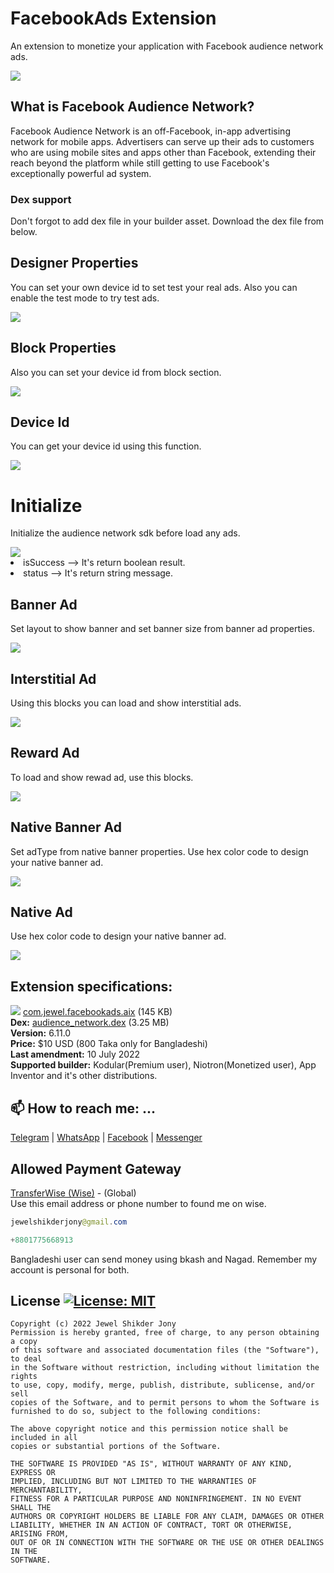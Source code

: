 # FacebookAds Extension
An extension to monetize your application with Facebook audience network ads.

<img src="https://github.com/jewelshkjony/FacebookAds/raw/main/images/audience-logo.png"/>

## What is Facebook Audience Network?
Facebook Audience Network is an off-Facebook, in-app advertising network for mobile apps. Advertisers can serve up their ads to customers who are using mobile sites and apps other than Facebook, extending their reach beyond the platform while still getting to use Facebook's exceptionally powerful ad system.

### Dex support
Don't forgot to add dex file in your builder asset. Download the dex file from below.

## Designer Properties
You can set your own device id to set test your real ads. Also you can enable the test mode to try test ads.

<img src="https://github.com/jewelshkjony/FacebookAds/raw/main/images/image.png"/>

## Block Properties
Also you can set your device id from block section.

<img src="https://github.com/jewelshkjony/FacebookAds/raw/main/images/Property.png"/>

## Device Id
You can get your device id using this function.

<img src="https://github.com/jewelshkjony/FacebookAds/raw/main/images/Device.png"/>

# Initialize
Initialize the audience network sdk before load any ads.

<img src="https://github.com/jewelshkjony/FacebookAds/raw/main/images/Initialize.png"/>

<li> isSuccess --> It's return boolean result.
<li> status --> It's return string message.

## Banner Ad
Set layout to show banner and set banner size from banner ad properties.

<img src="https://github.com/jewelshkjony/FacebookAds/raw/main/images/Banner.png"/>

## Interstitial Ad
Using this blocks you can load and show interstitial ads.

<img src="https://github.com/jewelshkjony/FacebookAds/raw/main/images/Interstitial.png"/>

## Reward Ad
To load and show rewad ad, use this blocks.

<img src="https://github.com/jewelshkjony/FacebookAds/raw/main/images/Reward.png"/>

## Native Banner Ad
Set adType from native banner properties. Use hex color code to design your native banner ad.

<img src="https://github.com/jewelshkjony/FacebookAds/raw/main/images/NativeBanner.png"/>

## Native Ad
Use hex color code to design your native banner ad. 

<img src="https://github.com/jewelshkjony/FacebookAds/raw/main/images/Native.png"/>

## Extension specifications:
<img src="https://github.com/jewelshkjony/FacebookAds/raw/main/images/app-inventor-aix-download-icon.png"/> <a href="https://t.me/jewelshkjony">com.jewel.facebookads.aix</a> (145 KB) \
<b>Dex:</b> <a href="https://github.com/jewelshkjony/FacebookAds/releases/download/audience_network.dex/audience_network.dex">audience_network.dex</a> (3.25 MB) \
<b>Version:</b> 6.11.0\
<b>Price:</b> $10 USD (800 Taka only for Bangladeshi)\
<b>Last amendment:</b> 10 July 2022\
<b>Supported builder:</b> Kodular(Premium user), Niotron(Monetized user),  App Inventor and it's other distributions.

## 📫 How to reach me: ...

<a href="https://t.me/jewelshkjony">Telegram</a> | <a href="https://wa.me/8801775668913">WhatsApp</a> | <a href="https://fb.com/jewelshkjony">Facebook</a> | <a href="https://m.me/jewelshkjony">Messenger</a>

## Allowed Payment Gateway
<a href="https://wise.com/invite/ua/dulald4">TransferWise (Wise)</a> - (Global) \
Use this email address or phone number to found me on wise.
````java
jewelshikderjony@gmail.com
````
````java
+8801775668913
````
Bangladeshi user can send money using bkash and Nagad. Remember my account is personal for both.

## License [![License: MIT](https://img.shields.io/badge/License-MIT-yellow.svg)](https://opensource.org/licenses/MIT)
    Copyright (c) 2022 Jewel Shikder Jony
    Permission is hereby granted, free of charge, to any person obtaining a copy
    of this software and associated documentation files (the "Software"), to deal
    in the Software without restriction, including without limitation the rights
    to use, copy, modify, merge, publish, distribute, sublicense, and/or sell
    copies of the Software, and to permit persons to whom the Software is
    furnished to do so, subject to the following conditions:
    
    The above copyright notice and this permission notice shall be included in all
    copies or substantial portions of the Software.
    
    THE SOFTWARE IS PROVIDED "AS IS", WITHOUT WARRANTY OF ANY KIND, EXPRESS OR
    IMPLIED, INCLUDING BUT NOT LIMITED TO THE WARRANTIES OF MERCHANTABILITY,
    FITNESS FOR A PARTICULAR PURPOSE AND NONINFRINGEMENT. IN NO EVENT SHALL THE
    AUTHORS OR COPYRIGHT HOLDERS BE LIABLE FOR ANY CLAIM, DAMAGES OR OTHER
    LIABILITY, WHETHER IN AN ACTION OF CONTRACT, TORT OR OTHERWISE, ARISING FROM,
    OUT OF OR IN CONNECTION WITH THE SOFTWARE OR THE USE OR OTHER DEALINGS IN THE
    SOFTWARE.
